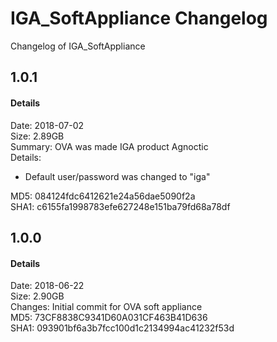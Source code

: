 # IGA_SoftAppliance Changelog

Changelog of IGA_SoftAppliance

##  1.0.1
#### Details

Date: 2018-07-02  <br />
Size: 2.89GB  <br />
Summary: OVA was made IGA product Agnoctic  <br />
Details:
- Default user/password was changed to "iga"

MD5: 084124fdc6412621e24a56dae5090f2a  <br />
SHA1: c6155fa1998783efe627248e151ba79fd68a78df  <br />

##  1.0.0
#### Details

Date: 2018-06-22  <br />
Size: 2.90GB  <br />
Changes: Initial commit for OVA soft appliance  <br />
MD5: 73CF8838C9341D60A031CF463B41D636  <br />
SHA1: 093901bf6a3b7fcc100d1c2134994ac41232f53d  <br />

